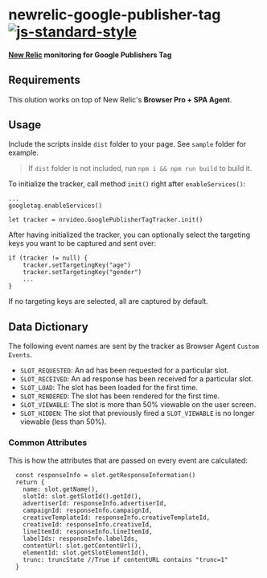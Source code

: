 # newrelic-google-publisher-tag [![js-standard-style](https://img.shields.io/badge/code%20style-standard-brightgreen.svg)](http://standardjs.com)
#### [New Relic](http://newrelic.com) monitoring for Google Publishers Tag

## Requirements
This olution works on top of New Relic's **Browser Pro + SPA Agent**.

## Usage
Include the scripts inside `dist` folder to your page. See `sample` folder for example.

> If `dist` folder is not included, run `npm i && npm run build` to build it.

To initialize the tracker, call method `init()` right after `enableServices()`:

```
...
googletag.enableServices()

let tracker = nrvideo.GooglePublisherTagTracker.init()
```

After having initialized the tracker, you can optionally select the targeting keys you want to be captured and sent over:

```
if (tracker != null) {
	tracker.setTargetingKey("age")
	tracker.setTargetingKey("gender")
	...
}
```

If no targeting keys are selected, all are captured by default.

## Data Dictionary
The following event names are sent by the tracker as Browser Agent `Custom Events`.

* `SLOT_REQUESTED`: An ad has been requested for a particular slot.
* `SLOT_RECEIVED`: An ad response has been received for a particular slot.
* `SLOT_LOAD`: The slot has been loaded for the first time.
* `SLOT_RENDERED`: The slot has been rendered for the first time.
* `SLOT_VIEWABLE`: The slot is more than 50% viewable on the user screen.
* `SLOT_HIDDEN`: The slot that previously fired a `SLOT_VIEWABLE` is no longer viewable (less than 50%).

### Common Attributes
This is how the attributes that are passed on every event are calculated:

```
  const responseInfo = slot.getResponseInformation()
  return {
    name: slot.getName(),
    slotId: slot.getSlotId().getId(),
    advertiserId: responseInfo.advertiserId,
    campaignId: responseInfo.campaignId,
    creativeTemplateId: responseInfo.creativeTemplateId,
    creativeId: responseInfo.creativeId,
    lineItemId: responseInfo.lineItemId,
    labelIds: responseInfo.labelIds,
    contentUrl: slot.getContentUrl(),
    elementId: slot.getSlotElementId(),
    trunc: truncState //True if contentURL contains "trunc=1"
  }
```
